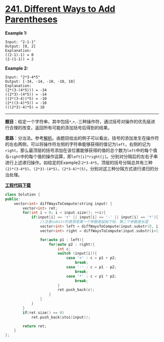 # [241. Different Ways to Add Parentheses](https://leetcode.com/problems/different-ways-to-add-parentheses/)

**Example 1:**

```
Input: "2-1-1"
Output: [0, 2]
Explanation:
((2-1)-1) = 0
(2-(1-1)) = 2
```

**Example 2:**

```
Input: "2*3-4*5"
Output: [-34, -14, -10, -10, 10]
Explanation:
(2*(3-(4*5))) = -34
((2*3)-(4*5)) = -14
((2*(3-4))*5) = -10
(2*((3-4)*5)) = -10
(((2*3)-4)*5) = 10
```

-----

**题目**：给定一个字符串，其中包括`*`,`+`,`-`三种操作符，通过括号对操作的优先级进行合理的改变，返回所有可能的添加括号后得到的结果。

**思路**：分治法。参考[解析](https://leetcode.com/problems/different-ways-to-add-parentheses/discuss/66328/A-recursive-Java-solution-(284-ms))。由题目给出的例子可以看出，括号的添加发生在操作符的左右两侧，可以将操作符左侧的字符串能够获得的值记为`left`，右侧的记为`right`，那么最顶层的括号添加在该位置能够获得的值的总个数为`left`中的每个值与`right`中的每个值的操作运算，即`left[i]*right[j]`。分别对分隔后的左右子串进行上述递归操作。如给定的Example2:`2*3-4*5`，顶层的括号分隔总共有三种`(2)*(3-4*5)`、`(2*3)-(4*5)`、`(2*3-4)*(5)`，分别对这三种分隔方式进行递归的分治处理。

[**工程代码下载**](https://github.com/shenkh/leetcode)

```cpp
class Solution {
public:
    vector<int> diffWaysToCompute(string input) {
        vector<int> ret;
        for(int i = 0; i < input.size(); ++i){
            if(input[i] == '+' || input[i] == '-' || input[i] == '*'){
                //注意substr的意思是第一个参数是起始下标，第二个参数是长度
                vector<int> left = diffWaysToCompute(input.substr(0, i));
                vector<int> right = diffWaysToCompute(input.substr(i+1));

                for(auto p1 : left){
                    for(auto p2 : right){
                        int c;
                        switch (input[i]){
                            case '+' : c = p1 + p2;
                                break;
                            case '-' : c = p1 - p2;
                                break;
                            case '*' : c = p1 * p2;
                                break;
                        }
                        ret.push_back(c);
                    }
                }
            }
        }
        if(ret.size() == 0)
            ret.push_back(stoi(input));

        return ret;
    }
};
```